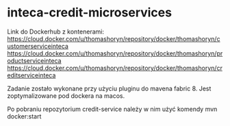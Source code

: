 # inteca-credit-microservices

Link do Dockerhub z kontenerami:
https://cloud.docker.com/u/thomashoryn/repository/docker/thomashoryn/customerserviceinteca
https://cloud.docker.com/u/thomashoryn/repository/docker/thomashoryn/productserviceinteca
https://cloud.docker.com/u/thomashoryn/repository/docker/thomashoryn/creditserviceinteca

Zadanie zostało wykonane przy użyciu pluginu do mavena fabric 8. Jest zoptymalizowane pod dockera na macos.

Po pobraniu repozytorium credit-service należy w nim użyć komendy mvn docker:start

